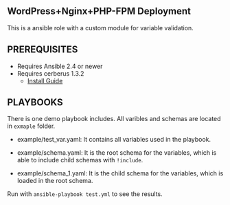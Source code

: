 ## WordPress+Nginx+PHP-FPM Deployment

This is a ansible role with a custom module for variable validation.

## PREREQUISITES

- Requires Ansible 2.4 or newer
- Requires cerberus 1.3.2
    - [Install Guide](https://docs.python-cerberus.org/en/stable/install.html)

## PLAYBOOKS
There is one demo playbook includes. All varibles and schemas are located in `exmaple` folder.

  - example/test_var.yaml: 
    It contains all variables used in the playbook.

  - example/schema.yaml: 
    It is the root schema for the variables, which is able to include child schemas with `!include`.

  - example/schema_1.yaml: 
    It is the child schema for the variables, which is loaded in the root schema.

Run with `ansible-playbook test.yml` to see the results.
